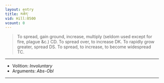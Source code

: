 ```yaml
---
layout: entry
title: མཆེད་
vid: Hill:0500
vcount: 0
---
```

> To spread, gain ground, increase, multiply (seldom used except for fire, plague &c\.) CD\. To spread over, to increase DK\. To rapidly grow greater, spread DS\. To spread, to increase, to become widespread TC\.

---
* Volition: _Involuntary_
* Arguments: _Abs-Obl_

---

